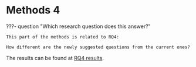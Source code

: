 # Methods 4

???- question "Which research question does this answer?"

    This part of the methods is related to RQ4:

    How different are the newly suggested questions from the current ones?

The results can be found at [RQ4 results](results_4.md).
